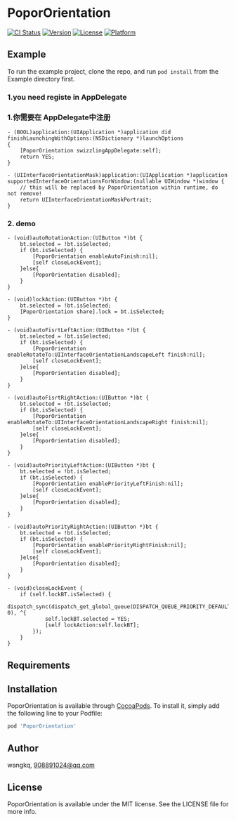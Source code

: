 # PoporOrientation

[![CI Status](https://img.shields.io/travis/wangkq/PoporOrientation.svg?style=flat)](https://travis-ci.org/wangkq/PoporOrientation)
[![Version](https://img.shields.io/cocoapods/v/PoporOrientation.svg?style=flat)](https://cocoapods.org/pods/PoporOrientation)
[![License](https://img.shields.io/cocoapods/l/PoporOrientation.svg?style=flat)](https://cocoapods.org/pods/PoporOrientation)
[![Platform](https://img.shields.io/cocoapods/p/PoporOrientation.svg?style=flat)](https://cocoapods.org/pods/PoporOrientation)

## Example

To run the example project, clone the repo, and run `pod install` from the Example directory first.

### 1.you need registe in AppDelegate
### 1.你需要在 AppDelegate中注册
```
- (BOOL)application:(UIApplication *)application did finishLaunchingWithOptions:(NSDictionary *)launchOptions
{
    [PoporOrientation swizzlingAppDelegate:self];
    return YES;
}

- (UIInterfaceOrientationMask)application:(UIApplication *)application supportedInterfaceOrientationsForWindow:(nullable UIWindow *)window {
	// this will be replaced by PoporOrientation within runtime, do not remove!
	return UIInterfaceOrientationMaskPortrait;
}
```

### 2. demo
```
- (void)autoRotationAction:(UIButton *)bt {
	bt.selected = !bt.isSelected;
	if (bt.isSelected) {
		[PoporOrientation enableAutoFinish:nil];
		[self closeLockEvent];
	}else{
		[PoporOrientation disabled];
	}
}

- (void)lockAction:(UIButton *)bt {
	bt.selected = !bt.isSelected;
	[PoporOrientation share].lock = bt.isSelected;
}

- (void)autoFisrtLeftAction:(UIButton *)bt {
	bt.selected = !bt.isSelected;
	if (bt.isSelected) {
		[PoporOrientation enableRotateTo:UIInterfaceOrientationLandscapeLeft finish:nil];
		[self closeLockEvent];
	}else{
		[PoporOrientation disabled];
	}
}

- (void)autoFisrtRightAction:(UIButton *)bt {
	bt.selected = !bt.isSelected;
	if (bt.isSelected) {
		[PoporOrientation enableRotateTo:UIInterfaceOrientationLandscapeRight finish:nil];
		[self closeLockEvent];
	}else{
		[PoporOrientation disabled];
	}
}

- (void)autoPriorityLeftAction:(UIButton *)bt {
	bt.selected = !bt.isSelected;
	if (bt.isSelected) {
		[PoporOrientation enablePriorityLeftFinish:nil];
		[self closeLockEvent];
	}else{
		[PoporOrientation disabled];
	}
}

- (void)autoPriorityRightAction:(UIButton *)bt {
	bt.selected = !bt.isSelected;
	if (bt.isSelected) {
		[PoporOrientation enablePriorityRightFinish:nil];
		[self closeLockEvent];
	}else{
		[PoporOrientation disabled];
	}
}

- (void)closeLockEvent {
	if (self.lockBT.isSelected) {
		dispatch_sync(dispatch_get_global_queue(DISPATCH_QUEUE_PRIORITY_DEFAULT, 0), ^{
			self.lockBT.selected = YES;
			[self lockAction:self.lockBT];
		});
	}
}
```

## Requirements

## Installation

PoporOrientation is available through [CocoaPods](https://cocoapods.org). To install
it, simply add the following line to your Podfile:

```ruby
pod 'PoporOrientation'
```

## Author

wangkq, 908891024@qq.com

## License

PoporOrientation is available under the MIT license. See the LICENSE file for more info.
